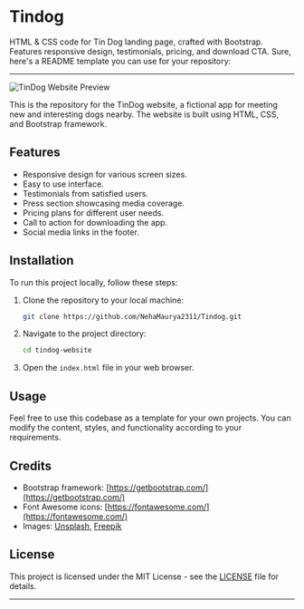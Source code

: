 # Tindog
HTML &amp; CSS code for Tin Dog landing page, crafted with Bootstrap. Features responsive design, testimonials, pricing, and download CTA.
Sure, here's a README template you can use for your repository:

---

![TinDog Website Preview](screenshot.png)

This is the repository for the TinDog website, a fictional app for meeting new and interesting dogs nearby. The website is built using HTML, CSS, and Bootstrap framework.

## Features

- Responsive design for various screen sizes.
- Easy to use interface.
- Testimonials from satisfied users.
- Press section showcasing media coverage.
- Pricing plans for different user needs.
- Call to action for downloading the app.
- Social media links in the footer.

## Installation

To run this project locally, follow these steps:

1. Clone the repository to your local machine:

   ```bash
   git clone https://github.com/NehaMaurya2311/Tindog.git
   ```

2. Navigate to the project directory:

   ```bash
   cd tindog-website
   ```

3. Open the `index.html` file in your web browser.

## Usage

Feel free to use this codebase as a template for your own projects. You can modify the content, styles, and functionality according to your requirements.

## Credits

- Bootstrap framework: [https://getbootstrap.com/](https://getbootstrap.com/)
- Font Awesome icons: [https://fontawesome.com/](https://fontawesome.com/)
- Images: [Unsplash](https://unsplash.com/), [Freepik](https://www.freepik.com/)

## License

This project is licensed under the MIT License - see the [LICENSE](LICENSE) file for details.


---

